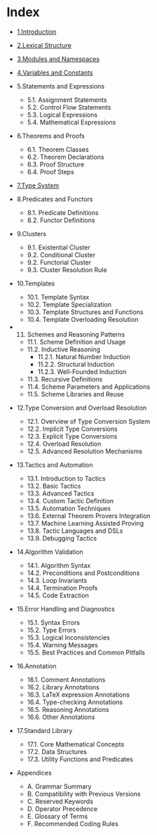 # Index

- [1.Introduction](./1.introduction.md)
- [2.Lexical Structure](./2.lexical_structure.md)
- [3.Modules and Namespaces](./3.modules_and_namespaces.md)
- [4.Variables and Constants](./4.variables_and_constants.md)

- 5.Statements and Expressions
    - 5.1. Assignment Statements
    - 5.2. Control Flow Statements
    - 5.3. Logical Expressions
    - 5.4. Mathematical Expressions

- 6.Theorems and Proofs  
    - 6.1. Theorem Classes
    - 6.2. Theorem Declarations
    - 6.3. Proof Structure
    - 6.4. Proof Steps

- [7.Type System](./7.type_system.md)

- 8.Predicates and Functors
    - 8.1. Predicate Definitions
    - 8.2. Functor Definitions

- 9.Clusters
    - 9.1. Existential Cluster
    - 9.2. Conditional Cluster
    - 9.2. Functorial Cluster
    - 9.3. Cluster Resolution Rule

- 10.Templates
    - 10.1. Template Syntax
    - 10.2. Template Specialization
    - 10.3. Template Structures and Functions
    - 10.4. Template Overloading Resolution

- 11. Schemes and Reasoning Patterns
    - 11.1. Scheme Definition and Usage
    - 11.2. Inductive Reasoning
        - 11.2.1. Natural Number Induction
        - 11.2.2. Structural Induction
        - 11.2.3. Well-Founded Induction
    - 11.3. Recursive Definitions
    - 11.4. Scheme Parameters and Applications
    - 11.5. Scheme Libraries and Reuse

- 12.Type Conversion and Overload Resolution
    - 12.1. Overview of Type Conversion System
    - 12.2. Implicit Type Conversions
    - 12.3. Explicit Type Conversions
    - 12.4. Overload Resolution
    - 12.5. Advanced Resolution Mechanisms

- 13.Tactics and Automation
    - 13.1. Introduction to Tactics
    - 13.2. Basic Tactics
    - 13.3. Advanced Tactics
    - 13.4. Custom Tactic Definition
    - 13.5. Automation Techniques
    - 13.6. External Theorem Provers Integration
    - 13.7. Machine Learning Assisted Proving
    - 13.8. Tactic Languages and DSLs
    - 13.9. Debugging Tactics

- 14.Algorithm Validation
    - 14.1. Algorithm Syntax
    - 14.2. Preconditions and Postconditions
    - 14.3. Loop Invariants
    - 14.4. Termination Proofs
    - 14.5. Code Extraction

- 15.Error Handling and Diagnostics
    - 15.1. Syntax Errors
    - 15.2. Type Errors
    - 15.3. Logical Inconsistencies
    - 15.4. Warning Messages
    - 15.5. Best Practices and Common Pitfalls

- 16.Annotation
    - 16.1. Comment Annotations
    - 16.2. Library Annotations
    - 16.3. LaTeX expression Annotations
    - 16.4. Type-checking Annotations
    - 16.5. Reasoning Annotations
    - 16.6. Other Annotations

- 17.Standard Library
    - 17.1. Core Mathematical Concepts
    - 17.2. Data Structures
    - 17.3. Utility Functions and Predicates

- Appendices
    - A. Grammar Summary
    - B. Compatibility with Previous Versions
    - C. Reserved Keywords
    - D. Operator Precedence
    - E. Glossary of Terms
    - F. Recommended Coding Rules
